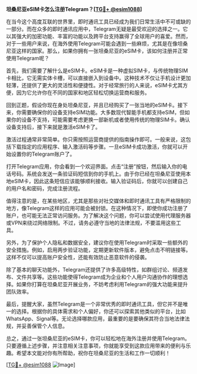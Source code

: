 **坦桑尼亚eSIM卡怎么注册Telegram？[[TG💪+ @esim1088](https://t.me/s/esim1088)]**

在当今这个高度互联的世界里，即时通讯工具已经成为我们日常生活中不可或缺的一部分。而在众多的即时通讯应用中，Telegram无疑是最受欢迎的选择之一。它以其强大的加密功能、丰富的功能以及跨平台支持赢得了全球用户的喜爱。然而，对于一些用户来说，在海外使用Telegram可能会遇到一些麻烦，尤其是在像坦桑尼亚这样的国家。那么，如果你拥有一张坦桑尼亚的eSIM卡，该如何注册并正常使用Telegram呢？

首先，我们需要了解什么是eSIM卡。eSIM卡是一种虚拟SIM卡，与传统物理SIM卡相比，它无需实体卡槽，可以直接嵌入到设备中。这种技术不仅让手机设计更加轻薄，还提供了更大的灵活性和便捷性。对于经常旅行的人来说，eSIM卡尤其方便，因为它允许你在不同的国家和地区轻松切换运营商和服务。

回到正题，假设你现在身处坦桑尼亚，并且已经购买了一张当地的eSIM卡。接下来，你需要确保你的设备支持eSIM功能。大多数现代智能手机都支持eSIM，但如果你的设备不支持，可能需要考虑更换一部新机或者使用传统的物理SIM卡。确认设备支持后，接下来就是激活eSIM卡了。

激活过程通常非常简单。你只需按照运营商提供的指南操作即可。一般来说，这包括下载指定的应用程序、输入激活码等步骤。一旦eSIM卡成功激活，你就可以开始设置你的Telegram账户了。

打开Telegram应用，你会看到一个欢迎界面。点击“注册”按钮，然后输入你的电话号码。系统会发送一条验证码短信到你的手机上。由于你已经在坦桑尼亚使用本地eSIM卡，因此这条短信应该能够顺利接收。输入验证码后，你就可以创建自己的用户名和密码，完成注册流程。

值得注意的是，在某些地区，尤其是那些对社交媒体和即时通讯工具有严格限制的地方，像Telegram这样的应用可能会被封锁。在这种情况下，即使你成功注册了账户，也可能无法正常访问服务。为了解决这个问题，你可以尝试使用代理服务器或VPN来绕过网络限制。不过，请务必遵守当地的法律法规，不要滥用这些工具。

另外，为了保护个人隐私和数据安全，建议你在使用Telegram时采取一些额外的安全措施。例如，启用两步验证功能，定期更新软件版本，避免点击不明链接等。这样不仅可以提高账户安全性，还能有效防止恶意软件的侵袭。

除了基本的聊天功能外，Telegram还提供了许多高级特性，如群组讨论、频道发布、文件共享等。这些功能使得Telegram成为企业和个人用户沟通协作的理想选择。如果你打算在坦桑尼亚开展业务，不妨考虑利用Telegram的强大功能来提升团队效率。

最后，提醒大家，虽然Telegram是一个非常优秀的即时通讯工具，但它并不是唯一的选择。根据你的具体需求和个人偏好，你还可以探索其他类似的平台，比如WhatsApp、Signal等。无论选择哪款应用，最重要的是要确保其符合当地法律法规，并妥善保管个人信息。

总之，通过一张坦桑尼亚的eSIM卡，你可以轻松地在海外注册并使用Telegram。只要遵循上述步骤，并注意相关注意事项，你就能享受到这款应用带来的便利与乐趣。希望本文能对你有所帮助，祝你在坦桑尼亚的生活和工作一切顺利！

[[TG💪+ @esim1088](https://t.me/s/esim1088) ![Image](https://i.postimg.cc/4NQfJmqS/Snipaste-2025-05-13-00-14-12.png)]